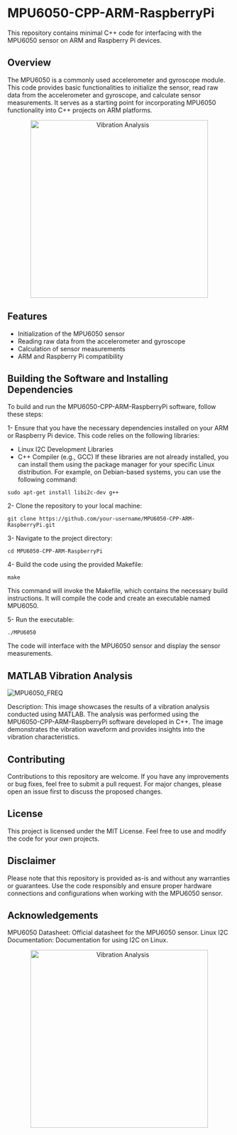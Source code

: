 # MPU6050-CPP-ARM-RaspberryPi

This repository contains minimal C++ code for interfacing with the MPU6050 sensor on ARM and Raspberry Pi devices.

## Overview

The MPU6050 is a commonly used accelerometer and gyroscope module. This code provides basic functionalities to initialize the sensor, read raw data from the accelerometer and gyroscope, and calculate sensor measurements. It serves as a starting point for incorporating MPU6050 functionality into C++ projects on ARM platforms.

<p align="center">
  <img src="https://github.com/soheil1156/MPU6050-CPP-ARM-RaspberryPi/assets/24310606/d553139f-1310-4e88-9187-4dfab78e82e3" alt="Vibration Analysis" width="400">
</p>

## Features

- Initialization of the MPU6050 sensor
- Reading raw data from the accelerometer and gyroscope
- Calculation of sensor measurements
- ARM and Raspberry Pi compatibility

## Building the Software and Installing Dependencies
To build and run the MPU6050-CPP-ARM-RaspberryPi software, follow these steps:

1- Ensure that you have the necessary dependencies installed on your ARM or Raspberry Pi device. This code relies on the following libraries:

* Linux I2C Development Libraries
* C++ Compiler (e.g., GCC)
If these libraries are not already installed, you can install them using the package manager for your specific Linux distribution. For example, on Debian-based systems, you can use the following command:

```sudo apt-get install libi2c-dev g++```

2- Clone the repository to your local machine:

```git clone https://github.com/your-username/MPU6050-CPP-ARM-RaspberryPi.git```

3- Navigate to the project directory:

```cd MPU6050-CPP-ARM-RaspberryPi```

4- Build the code using the provided Makefile:

```make```

This command will invoke the Makefile, which contains the necessary build instructions. It will compile the code and create an executable named MPU6050.

5- Run the executable:

```./MPU6050```

The code will interface with the MPU6050 sensor and display the sensor measurements.

## MATLAB Vibration Analysis

![MPU6050_FREQ](https://github.com/soheil1156/MPU6050-CPP-ARM-RaspberryPi/assets/24310606/cbcf55cc-7cac-4c32-bfa9-b4ef32ef300c)

Description: This image showcases the results of a vibration analysis conducted using MATLAB. The analysis was performed using the MPU6050-CPP-ARM-RaspberryPi software developed in C++. The image demonstrates the vibration waveform and provides insights into the vibration characteristics.


## Contributing
Contributions to this repository are welcome. If you have any improvements or bug fixes, feel free to submit a pull request. For major changes, please open an issue first to discuss the proposed changes.

## License
This project is licensed under the MIT License. Feel free to use and modify the code for your own projects.

## Disclaimer
Please note that this repository is provided as-is and without any warranties or guarantees. Use the code responsibly and ensure proper hardware connections and configurations when working with the MPU6050 sensor.

## Acknowledgements
MPU6050 Datasheet: Official datasheet for the MPU6050 sensor.
Linux I2C Documentation: Documentation for using I2C on Linux.





<p align="center">
  <img src="https://github.com/soheil1156/MPU6050-CPP-ARM-RaspberryPi/assets/24310606/912ceb90-c31e-47b8-ae4d-12425354d05a" alt="Vibration Analysis" width="400">
</p>

